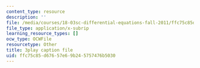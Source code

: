 ```yaml
---
content_type: resource
description: ''
file: /media/courses/18-03sc-differential-equations-fall-2011/ffc75c85d67657e69b245757476b5030_XDhJ8lVGbl8.vtt
file_type: application/x-subrip
learning_resource_types: []
ocw_type: OCWFile
resourcetype: Other
title: 3play caption file
uid: ffc75c85-d676-57e6-9b24-5757476b5030
---
```

